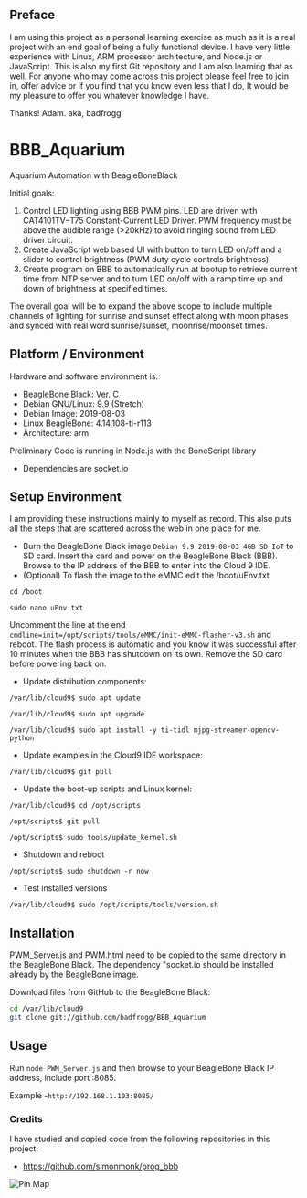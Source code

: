 ## Preface
I am using this project as a personal learning exercise as much as it is a real project with an end goal of being a fully functional device. I have very little experience with Linux, ARM processor architecture, and Node.js or JavaScript. This is also my first Git repository and I am also learning that as well.
For anyone who may come across this project please feel free to join in, offer advice or if you find that you know even less that I do, It would be my pleasure to offer you whatever knowledge I have.

Thanks! Adam. aka, badfrogg

# BBB_Aquarium
Aquarium Automation with BeagleBoneBlack

Initial goals:
1. Control LED lighting using BBB PWM pins. LED are driven with CAT4101TV−T75 Constant-Current LED Driver. PWM frequency must be above the audible range (>20kHz) to avoid ringing sound from LED driver circuit.
2. Create JavaScript web based UI with button to turn LED on/off and a slider to control brightness (PWM duty cycle controls brightness).
3. Create program on BBB to automatically run at bootup to retrieve current time from NTP server and to turn LED on/off with a ramp time up and down of brightness at specified times.

The overall goal will be to expand the above scope to include multiple channels of lighting for sunrise and sunset effect along with moon phases and synced with real word sunrise/sunset, moonrise/moonset times.


## Platform / Environment

Hardware and software environment is:
* BeagleBone Black: Ver. C
* Debian GNU/Linux: 9.9 (Stretch)
* Debian Image:     2019-08-03
* Linux BeagleBone: 4.14.108-ti-r113
* Architecture:     arm

Preliminary Code is running in Node.js with the BoneScript library
* Dependencies are socket.io

## Setup Environment

I am providing these instructions mainly to myself as record. This also puts all the steps that are scattered across the web in one place for me.

* Burn the BeagleBone Black image ```Debian 9.9 2019-08-03 4GB SD IoT``` to SD card.
Insert the card and power on the BeagleBone Black (BBB). Browse to the IP address of the BBB to enter into the Cloud 9 IDE.
* (Optional) To flash the image to the eMMC edit the /boot/uEnv.txt

```cd /boot```

```sudo nano uEnv.txt```

Uncomment the line at the end ```cmdline=init=/opt/scripts/tools/eMMC/init-eMMC-flasher-v3.sh``` and reboot. The flash process is automatic and you know it was successful after 10 minutes when the BBB has shutdown on its own. Remove the SD card before powering back on.
* Update distribution components:

```/var/lib/cloud9$ sudo apt update```

```/var/lib/cloud9$ sudo apt upgrade```

```/var/lib/cloud9$ sudo apt install -y ti-tidl mjpg-streamer-opencv-python```

* Update examples in the Cloud9 IDE workspace:

```/var/lib/cloud9$ git pull```

* Update the boot-up scripts and Linux kernel:

```/var/lib/cloud9$ cd /opt/scripts```

```/opt/scripts$ git pull```

```/opt/scripts$ sudo tools/update_kernel.sh```

* Shutdown and reboot

```/opt/scripts$ sudo shutdown -r now```

* Test installed versions

```/var/lib/cloud9$ sudo /opt/scripts/tools/version.sh```



## Installation
PWM_Server.js and PWM.html need to be copied to the same directory in the BeagleBone Black. The dependency "socket.io should be installed already by the BeagleBone image.

Download files from GitHub to the BeagleBone Black:

````sh
cd /var/lib/cloud9
git clone git://github.com/badfrogg/BBB_Aquarium
````


## Usage
Run  ```node PWM_Server.js``` and then browse to your BeagleBone Black IP address, include port :8085.

Example -``` http://192.168.1.103:8085/ ```

### Credits
I have studied and copied code from the following repositories in this project:
* https://github.com/simonmonk/prog_bbb

![Pin Map](https://github.com/badfrogg/BBB_Aquarium/blob/master/beaglebone_black_pinmap.png)
